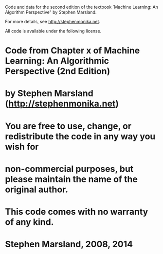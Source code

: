Code and data for the second edition of the textbook
`Machine Learning: An Algorithm Perspective" by Stephen Marsland.

For more details, see http://stephenmonika.net.

All code is available under the following license.

# Code from Chapter x of Machine Learning: An Algorithmic Perspective (2nd Edition)
# by Stephen Marsland (http://stephenmonika.net)

# You are free to use, change, or redistribute the code in any way you wish for
# non-commercial purposes, but please maintain the name of the original author.
# This code comes with no warranty of any kind.

# Stephen Marsland, 2008, 2014

